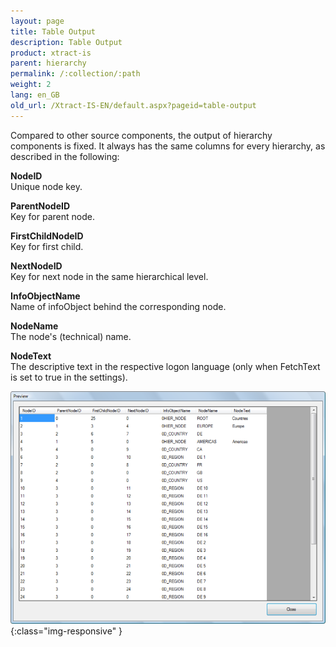 ```yaml
---
layout: page
title: Table Output
description: Table Output
product: xtract-is
parent: hierarchy
permalink: /:collection/:path
weight: 2
lang: en_GB
old_url: /Xtract-IS-EN/default.aspx?pageid=table-output
---
```


Compared to other source components, the output of hierarchy components is fixed. It always has the same columns for every hierarchy, as described in the following:

**NodeID**<br>
Unique node key.

**ParentNodeID**<br>
Key for parent node.

**FirstChildNodeID**<br>
Key for first child.

**NextNodeID**<br>
Key for next node in the same hierarchical level.

**InfoObjectName**<br>
Name of infoObject behind the corresponding node.

**NodeName**<br>
The node's (technical) name.

**NodeText**<br>
The descriptive text in the respective logon language (only when FetchText is set to true in the settings).

![Hierarchy-Table-Export](/img/content/Hierarchy-Table-Export.png){:class="img-responsive" }